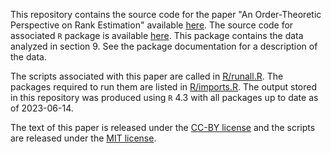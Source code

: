 This repository contains the source code for the paper "An Order-Theoretic Perspective on Rank Estimation" available [here](https://doi.org/10.13140/RG.2.2.22519.19368).  The source code for associated `R` package is available [here](https://github.com/jkrising/orderRanks).  This package contains the data analyzed in section 9.  See the package documentation for a description of the data.

The scripts associated with this paper are called in [R/runall.R](R/runall.R).  The packages required to run them are listed in [R/imports.R](R/imports.R).  The output stored in this repository was produced using `R` 4.3 with all packages up to date as of 2023-06-14.

The text of this paper is released under the [CC-BY license](LICENSE.md) and the scripts are released under the [MIT license](R/LICENSE.md).